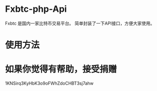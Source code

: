 Fxbtc-php-Api
=============
Fxbtc 是国内一家比特币交易平台。
简单封装了一下API接口，方便大家使用。


使用方法
=============

如果你觉得有帮助，接受捐赠
=============
1KNSirq3KyHbK3o9oFWhZdoCHBT3sj7ahw
